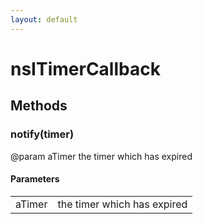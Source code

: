 ```yaml
---
layout: default
---
```


# nsITimerCallback #

## Methods ##

### notify(timer) ###
  
@param aTimer the timer which has expired  
  

#### Parameters ####

<table>

<tr>
<td>aTimer</td>
<td>the timer which has expired  
</td>
</tr>

</table>
